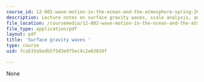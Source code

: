 ```yaml
---
course_id: 12-802-wave-motion-in-the-ocean-and-the-atmosphere-spring-2008
description: Lecture notes on surface gravity waves, scale analysis, and linear solutions.
file_location: /coursemedia/12-802-wave-motion-in-the-ocean-and-the-atmosphere-spring-2008/fca533a5edb5f5d3e975ec4c2e63019f_MIT12_802S08_lec03.pdf
file_type: application/pdf
layout: pdf
title: 'Surface gravity waves '
type: course
uid: fca533a5edb5f5d3e975ec4c2e63019f

---
```

None